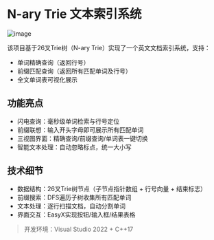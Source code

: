 # N-ary Trie 文本索引系统

![image](https://github.com/user-attachments/assets/9e4b4c55-e2f5-46ac-a98b-399718902815)

该项目基于26叉Trie树（N-ary Trie）实现了一个英文文档索引系统，支持：
- 单词精确查询（返回行号）
- 前缀匹配查询（返回所有匹配单词及行号）
- 全文单词表可视化展示

## 功能亮点
- 闪电查询：毫秒级单词检索与行号定位
- 前缀联想：输入开头字母即可展示所有匹配单词
- 三视图界面：精确查询/前缀查询/单词表一键切换
- 智能文本处理：自动忽略标点，统一大小写

## 技术细节
- 数据结构：26叉Trie树节点（子节点指针数组 + 行号向量 + 结束标志）
- 前缀搜索：DFS遍历子树收集所有匹配单词
- 文本处理：逐行扫描文档，自动分割单词
- 界面交互：EasyX实现按钮/输入框/结果表格

> 开发环境：Visual Studio 2022 + C++17
